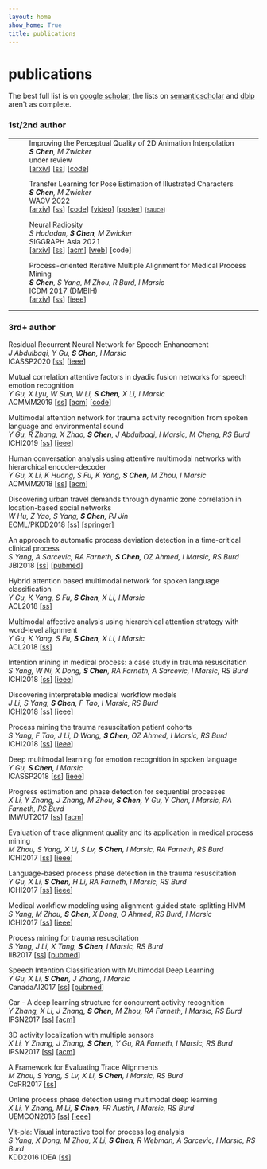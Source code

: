 ```yaml
---
layout: home
show_home: True
title: publications
---
```





# publications

The best full list is on [google scholar](https://scholar.google.com/citations?hl=en&user=TcGJKGwAAAAJ&view_op=list_works&sortby=pubdate); the lists on [semanticscholar](https://www.semanticscholar.org/author/Shuhong-Chen/1804228) and [dblp](https://dblp.org/pid/35/1949.html) aren't as complete.

### 1st/2nd author

<style>
.pad_pubs {
    /*top right bottom left*/
    padding: 0em 0em 1em 2em;
    width: 100%;
    /*text-align: center;*/
    /*vertical-align: center !important;*/
}
</style>
<table cellspacing='0' cellpadding='0' border='0'>
<tbody>
<tr>
    <td>
        <img src='./assets/img/proj_eisai.png' class='thumbnail-bigger'>
    </td>
    <td class=pad_pubs>
        <label class=darktext>
            Improving the Perceptual Quality of 2D Animation Interpolation<br>
        </label>
        <i>
            <b>S Chen</b>,
            M Zwicker
            <br>
        </i>
        under review
        <br>
        [<a href='https://arxiv.org/abs/2111.12792'>arxiv</a>]
        [<a href='https://www.semanticscholar.org/paper/Improving-the-Perceptual-Quality-of-2D-Animation-Chen-Zwicker/1711a5355f0a96d9217b086dcd12b15945eade0e'>ss</a>]
        [<a href='https://github.com/ShuhongChen/eisai-anime-interpolator/'>code</a>]
    </td>
</tr>
<tr>
    <td>
        <img src='./assets/img/proj_bizarre.png' class='thumbnail-bigger'>
    </td>
    <td class=pad_pubs>
        <label class=darktext>
            Transfer Learning for Pose Estimation of Illustrated Characters<br>
        </label>
        <i>
            <b>S Chen</b>,
            M Zwicker
            <br>
        </i>
        WACV 2022
        <br>
        [<a href='https://arxiv.org/abs/2108.01819'>arxiv</a>]
        [<a href='https://www.semanticscholar.org/paper/Transfer-Learning-for-Pose-Estimation-of-Characters-Chen-Zwicker/b6cf0b44134a91f70dfb8db500d48fd9bde6150d'>ss</a>]
        [<a href='https://github.com/ShuhongChen/bizarre-pose-estimator/'>code</a>]
        [<a href='https://www.youtube.com/watch?v=hOSjbRwfJrs'>video</a>]
        [<a href='https://github.com/ShuhongChen/bizarre-pose-estimator/blob/main/wacv2022_poster.pdf'>poster</a>]
        <small>[<a href='https://www.pixiv.net/en/artworks/67179030'>sauce</a>]</small>
        <!-- <small>[<a href='https://danbooru.donmai.us/posts/3014412'>sauce</a>]</small> -->
    </td>
</tr>
<tr>
    <td>
        <img src='./assets/img/proj_neural_radiosity.png' class='thumbnail-bigger'>
    </td>
    <td class=pad_pubs>
        <label class=darktext>
            Neural Radiosity<br>
        </label>
        <i>
            S Hadadan,
            <b>S Chen</b>,
            M Zwicker
            <br>
        </i>
        SIGGRAPH Asia 2021
        <br>
        [<a href='https://arxiv.org/abs/2105.12319'>arxiv</a>]
        [<a href='https://www.semanticscholar.org/paper/Neural-Radiosity-Hadadan-Chen/94261c7cb0d991f4137f55783f76b1f67810366e'>ss</a>]
        [<a href='https://dl.acm.org/doi/10.1145/3478513.3480569'>acm</a>]
        [<a href='http://www.cs.umd.edu/~saeedhd/#portfolio/neural_radiosity'>web</a>]
        [code]
    </td>
</tr>
<tr>
    <td>
        <img src='./assets/img/proj_pima.png' class='thumbnail-bigger'>
    </td>
    <td class=pad_pubs>
        <label class=darktext>
            Process-oriented Iterative Multiple Alignment for Medical Process Mining<br>
        </label>
        <i>
            <b>S Chen</b>,
            S Yang,
            M Zhou,
            R Burd,
            I Marsic
            <br>
        </i>
        ICDM 2017 (DMBIH)
        <br>
        [<a href='https://arxiv.org/abs/1709.05440'>arxiv</a>]
        [<a href='https://www.semanticscholar.org/paper/Process-Oriented-Iterative-Multiple-Alignment-for-Chen-Yang/8bf6a42d6ec4d76152f87438e1caaa4d5344148b'>ss</a>]
        [<a href='https://ieeexplore.ieee.org/document/8215695'>ieee</a>]
    </td>
</tr>
</tbody>
</table>

### 3rd+ author

<div>
    <p>
        <label class=darktext>
            Residual Recurrent Neural Network for Speech Enhancement<br>
        </label>
        <i>
            J Abdulbaqi, Y Gu,
            <b>S Chen</b>,
            I Marsic<br>
        </i>
        ICASSP2020
        [<a href='https://www.semanticscholar.org/paper/Residual-Recurrent-Neural-Network-for-Speech-Abdulbaqi-Gu/111586a5f814d43205ddf32b2dac1d09a0d6c006'>ss</a>]
        [<a href='https://ieeexplore.ieee.org/document/9053544'>ieee</a>]
    </p>
    <p>
        <label class=darktext>
            Mutual correlation attentive factors in dyadic fusion networks for speech emotion recognition<br>
        </label>
        <i>
            Y Gu, X Lyu, W Sun, W Li, 
            <b>S Chen</b>,
            X Li, I Marsic
            <br>
        </i>
        ACMMM2019
        [<a href='https://www.semanticscholar.org/paper/Mutual-Correlation-Attentive-Factors-in-Dyadic-for-Gu-Lyu/4c60d8c4c8464bc41d894353f5c09e885df366fe'>ss</a>]
        [<a href='https://dl.acm.org/doi/10.1145/3343031.3351039'>acm</a>]
        [<a href='https://github.com/XinyuLyu/Mutual-Correlation-Attentive-Factors-in-Dyadic-Fusion-Networks-for-Speech-Emotion-Recognition'>code</a>]
    </p>
    <p>
        <label class=darktext>
            Multimodal attention network for trauma activity recognition from spoken language and environmental sound<br>
        </label>
        <i>
            Y Gu, R Zhang, X Zhao, 
            <b>S Chen</b>,
            J Abdulbaqi, I Marsic, M Cheng, RS Burd <br>
        </i>
        ICHI2019
        [<a href='https://www.semanticscholar.org/paper/Multimodal-Attention-Network-for-Trauma-Activity-Gu-Zhang/df88420f4d7b76db5afca4cb9893a03d3a5e4190'>ss</a>]
        [<a href='https://ieeexplore.ieee.org/document/8904713'>ieee</a>]
    </p>
    <p>
        <label class=darktext>
            Human conversation analysis using attentive multimodal networks with hierarchical encoder-decoder<br>
        </label>
        <i>
            Y Gu, X Li, K Huang, S Fu, K Yang,
            <b>S Chen</b>,
            M Zhou, I Marsic<br>
        </i>
        ACMMM2018
        [<a href='https://www.semanticscholar.org/paper/Human-Conversation-Analysis-Using-Attentive-with-Gu-Li/cd9a48437e23374d37eab9fe51976f3ef3f46ff1'>ss</a>]
        [<a href='https://dl.acm.org/doi/10.1145/3240508.3240714'>acm</a>]
    </p>
    <p>
        <label class=darktext>
            Discovering urban travel demands through dynamic zone correlation in location-based social networks<br>
        </label>
        <i>
            W Hu, Z Yao, S Yang,
            <b>S Chen</b>,
            PJ Jin<br>
        </i>
        ECML/PKDD2018
        [<a href='https://www.semanticscholar.org/paper/Discovering-Urban-Travel-Demands-Through-Dynamic-in-Hu-Yao/980398b2170f38bdaa5b337f34b47a0bb3019aa3'>ss</a>]
        [<a href='https://link.springer.com/chapter/10.1007%2F978-3-030-10928-8_6'>springer</a>]
    </p>
    <p>
        <label class=darktext>
            An approach to automatic process deviation detection in a time-critical clinical process<br>
        </label>
        <i>
            S Yang, A Sarcevic, RA Farneth, 
            <b>S Chen</b>,
            OZ Ahmed, I Marsic, RS Burd
            <br>
        </i>
        JBI2018
        [<a href='https://www.semanticscholar.org/paper/An-approach-to-automatic-process-deviation-in-a-Yang-Sarcevic/b99b9d31b206595847148b1a900b597a1ddb9d44'>ss</a>]
        [<a href='https://pubmed.ncbi.nlm.nih.gov/30071317/'>pubmed</a>]
    </p>
    <p>
        <label class=darktext>
            Hybrid attention based multimodal network for spoken language classification<br>
        </label>
        <i>
            Y Gu, K Yang, S Fu, 
            <b>S Chen</b>,
            X Li, I Marsic
            <br>
        </i>
        ACL2018
        [<a href='https://www.semanticscholar.org/paper/Hybrid-Attention-based-Multimodal-Network-for-Gu-Yang/1931732b748ab255deacff3e78625493ed62a1c6'>ss</a>]
    </p>
    <p>
        <label class=darktext>
            Multimodal affective analysis using hierarchical attention strategy with word-level alignment<br>
        </label>
        <i>
            Y Gu, K Yang, S Fu, 
            <b>S Chen</b>,
            X Li, I Marsic
            <br>
        </i>
        ACL2018
        [<a href='https://www.semanticscholar.org/paper/Multimodal-Affective-Analysis-Using-Hierarchical-Gu-Yang/7a39763121077c5a67343f822e6617fe3013a124'>ss</a>]
    </p>
    <p>
        <label class=darktext>
            Intention mining in medical process: a case study in trauma resuscitation<br>
        </label>
        <i>
            S Yang, W Ni, X Dong, 
            <b>S Chen</b>,
            RA Farneth, A Sarcevic, I Marsic, RS Burd
            <br>
        </i>
        ICHI2018
        [<a href='https://www.semanticscholar.org/paper/Intention-Mining-in-Medical-Process%3A-A-Case-Study-Yang-Ni/6eb94b809d9f746173d0486aed47c9dca6132080'>ss</a>]
        [<a href='https://ieeexplore.ieee.org/document/8419345'>ieee</a>]
    </p>
    <p>
        <label class=darktext>
            Discovering interpretable medical workflow models<br>
        </label>
        <i>
            J Li, S Yang, 
            <b>S Chen</b>,
            F Tao, I Marsic, RS Burd
            <br>
        </i>
        ICHI2018
        [<a href='https://www.semanticscholar.org/paper/Discovering-Interpretable-Medical-Workflow-Models-Li-Yang/f275eadca244bc94102e8abec3e6bfffdfdad66a'>ss</a>]
        [<a href='https://ieeexplore.ieee.org/document/8419422'>ieee</a>]
    </p>
    <p>
        <label class=darktext>
            Process mining the trauma resuscitation patient cohorts<br>
        </label>
        <i>
            S Yang, F Tao, J Li, D Wang,
            <b>S Chen</b>,
            OZ Ahmed, I Marsic, RS Burd
            <br>
        </i>
        ICHI2018
        [<a href='https://www.semanticscholar.org/paper/Process-Mining-the-Trauma-Resuscitation-Patient-Yang-Tao/f9d80346c23b113834fa7a8968494de8a50eefd6'>ss</a>]
        [<a href='https://ieeexplore.ieee.org/document/8419344'>ieee</a>]
    </p>
    <p>
        <label class=darktext>
            Deep multimodal learning for emotion recognition in spoken language<br>
        </label>
        <i>
            Y Gu, 
            <b>S Chen</b>,
            I Marsic
            <br>
        </i>
        ICASSP2018
        [<a href='https://www.semanticscholar.org/paper/Deep-Mul-Timodal-Learning-for-Emotion-Recognition-Gu-Chen/a3394c3d8a84381f1d58970aa904bdb0a76e5fc9'>ss</a>]
        [<a href='https://ieeexplore.ieee.org/document/8462440'>ieee</a>]
    </p>
    <p>
        <label class=darktext>
            Progress estimation and phase detection for sequential processes<br>
        </label>
        <i>
            X Li, Y Zhang, J Zhang, M Zhou,
            <b>S Chen</b>,
            Y Gu, Y Chen, I Marsic, RA Farneth, RS Burd
            <br>
        </i>
        IMWUT2017
        [<a href='https://www.semanticscholar.org/paper/Progress-Estimation-and-Phase-Detection-for-Li-Zhang/05156a24e263ddbc05bb00c9e8080ef0228c3437'>ss</a>]
        [<a href='https://dl.acm.org/doi/10.1145/3130936'>acm</a>]
    </p>
    <p>
        <label class=darktext>
            Evaluation of trace alignment quality and its application in medical process mining<br>
        </label>
        <i>
            M Zhou, S Yang, X Li, S Lv, 
            <b>S Chen</b>,
            I Marsic, RA Farneth, RS Burd
            <br>
        </i>
        ICHI2017
        [<a href='https://www.semanticscholar.org/paper/Evaluation-of-Trace-Alignment-Quality-and-its-in-Zhou-Yang/2444e9a398fb1dbfd4a6b1f19a33239b66710e5a'>ss</a>]
        [<a href='https://ieeexplore.ieee.org/document/8031155'>ieee</a>]
    </p>
    <p>
        <label class=darktext>
            Language-based process phase detection in the trauma resuscitation<br>
        </label>
        <i>
            Y Gu, X Li, 
            <b>S Chen</b>,
            H Li, RA Farneth, I Marsic, RS Burd
            <br>
        </i>
        ICHI2017
        [<a href='https://www.semanticscholar.org/paper/Language-Based-Process-Phase-Detection-in-the-Gu-Li/fa638b52e80442e2afdf640fbdf6f5b00e08c34e'>ss</a>]
        [<a href='https://ieeexplore.ieee.org/document/8031153'>ieee</a>]
    </p>
    <p>
        <label class=darktext>
            Medical workflow modeling using alignment-guided state-splitting HMM<br>
        </label>
        <i>
            S Yang, M Zhou, 
            <b>S Chen</b>,
            X Dong, O Ahmed, RS Burd, I Marsic
            <br>
        </i>
        ICHI2017
        [<a href='https://www.semanticscholar.org/paper/Medical-Workflow-Modeling-Using-Alignment-Guided-Yang-Zhou/0bca3f6ceb10e97cfb023efd644f2a4554460232'>ss</a>]
        [<a href='https://ieeexplore.ieee.org/document/8031142'>ieee</a>]
    </p>
    <p>
        <label class=darktext>
            Process mining for trauma resuscitation<br>
        </label>
        <i>
            S Yang, J Li, X Tang, 
            <b>S Chen</b>,
            I Marsic, RS Burd
            <br>
        </i>
        IIB2017
        [<a href='https://www.semanticscholar.org/paper/Process-Mining-for-Trauma-Resuscitation-Yang-Li/13a8aea4864703030f9effb3b6f95c22e2dd9245'>ss</a>]
        [<a href='https://pubmed.ncbi.nlm.nih.gov/30443472/'>pubmed</a>]
    </p>
    <p>
        <label class=darktext>
            Speech Intention Classification with Multimodal Deep Learning<br>
        </label>
        <i>
            Y Gu, X Li, 
            <b>S Chen</b>,
            J Zhang, I Marsic
            <br>
        </i>
        CanadaAI2017
        [<a href='https://www.semanticscholar.org/paper/Process-Mining-for-Trauma-Resuscitation-Yang-Li/13a8aea4864703030f9effb3b6f95c22e2dd9245'>ss</a>]
        [<a href='https://pubmed.ncbi.nlm.nih.gov/30443472/'>pubmed</a>]
    </p>
    <p>
        <label class=darktext>
            Car - A deep learning structure for concurrent activity recognition<br>
        </label>
        <i>
            Y Zhang, X Li, J Zhang,
            <b>S Chen</b>,
            M Zhou, RA Farneth, I Marsic, RS Burd
            <br>
        </i>
        IPSN2017
        [<a href='https://www.semanticscholar.org/paper/CAR-a-deep-learning-structure-for-concurrent-poster-Zhang-Li/303f2855140f8bfb408ebd624ed3d276eb7b51d3'>ss</a>]
        [<a href='https://dl.acm.org/doi/10.1145/3055031.3055058'>acm</a>]
    </p>
    <p>
        <label class=darktext>
            3D activity localization with multiple sensors<br>
        </label>
        <i>
            X Li, Y Zhang, J Zhang, 
            <b>S Chen</b>,
            Y Gu, RA Farneth, I Marsic, RS Burd
            <br>
        </i>
        IPSN2017
        [<a href='https://www.semanticscholar.org/paper/3D-activity-localization-with-multiple-sensors%3A-Li-Zhang/8afcfc3a136c7b9a8046f247bab5e99d08045fd8'>ss</a>]
        [<a href='https://dl.acm.org/doi/10.1145/3055031.3055057'>acm</a>]
    </p>
    <p>
        <label class=darktext>
            A Framework for Evaluating Trace Alignments<br>
        </label>
        <i>
            M Zhou, S Yang, S Lv, X Li, 
            <b>S Chen</b>,
            I Marsic, RS Burd
            <br>
        </i>
        CoRR2017
        [<a href='https://www.semanticscholar.org/paper/A-Framework-for-Evaluating-Trace-Alignments-Zhou-Yang/6e2ec3b45f02c051fe2bf3579e7f8f764cdc91eb'>ss</a>]
    </p>
    <p>
        <label class=darktext>
            Online process phase detection using multimodal deep learning<br>
        </label>
        <i>
            X Li, Y Zhang, M Li, 
            <b>S Chen</b>,
            FR Austin, I Marsic, RS Burd
            <br>
        </i>
        UEMCON2016
        [<a href='https://www.semanticscholar.org/paper/Online-process-phase-detection-using-multimodal-Li-Zhang/e80d7f222cccf2247c4946708ef7b7b527d799f9'>ss</a>]
        [<a href='https://ieeexplore.ieee.org/document/7777912'>ieee</a>]
    </p>
    <p>
        <label class=darktext>
            Vit-pla: Visual interactive tool for process log analysis<br>
        </label>
        <i>
            S Yang, X Dong, M Zhou, X Li, 
            <b>S Chen</b>,
            R Webman, A Sarcevic, I Marsic, RS Burd
            <br>
        </i>
        KDD2016 IDEA
        [<a href='https://www.semanticscholar.org/paper/VIT-PLA-%3A-Visual-Interactive-Tool-for-Process-Log-Yang-Dong/b6e59bf6f2472db7ab02f4b267a4a138b293c325'>ss</a>]
    </p>
</div>










